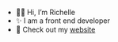 - 👋🏾 Hi, I’m Richelle
- ✨ I am a front end developer
- 👀 Check out my [website](https://www.rjdevs.com/)

<!---
rnxavier/rnxavier is a ✨ special ✨ repository because its `README.md` (this file) appears on your GitHub profile.
You can click the Preview link to take a look at your changes.
--->
